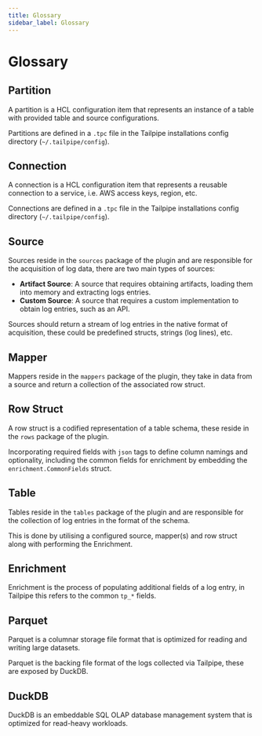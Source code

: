 ```yaml
---
title: Glossary
sidebar_label: Glossary
---
```


# Glossary

## Partition

A partition is a HCL configuration item that represents an instance of a table with provided table and source configurations.

Partitions are defined in a `.tpc` file in the Tailpipe installations config directory (`~/.tailpipe/config`).

## Connection

A connection is a HCL configuration item that represents a reusable connection to a service, i.e. AWS access keys, region, etc.

Connections are defined in a `.tpc` file in the Tailpipe installations config directory (`~/.tailpipe/config`).

## Source

Sources reside in the `sources` package of the plugin and are responsible for the acquisition of log data, there are two main types of sources:

- **Artifact Source**: A source that requires obtaining artifacts, loading them into memory and extracting logs entries.
- **Custom Source**: A source that requires a custom implementation to obtain log entries, such as an API.

Sources should return a stream of log entries in the native format of acquisition, these could be predefined structs, strings (log lines), etc.

## Mapper

Mappers reside in the `mappers` package of the plugin, they take in data from a source and return a collection of the associated row struct.

## Row Struct

A row struct is a codified representation of a table schema, these reside in the `rows` package of the plugin. 

Incorporating required fields with `json` tags to define column namings and optionality, including the common fields for enrichment by embedding the `enrichment.CommonFields` struct.

## Table

Tables reside in the `tables` package of the plugin and are responsible for the collection of log entries in the format of the schema.

This is done by utilising a configured source, mapper(s) and row struct along with performing the Enrichment.


## Enrichment

Enrichment is the process of populating additional fields of a log entry, in Tailpipe this refers to the common `tp_*` fields.

## Parquet

Parquet is a columnar storage file format that is optimized for reading and writing large datasets.

Parquet is the backing file format of the logs collected via Tailpipe, these are exposed by DuckDB.

## DuckDB

DuckDB is an embeddable SQL OLAP database management system that is optimized for read-heavy workloads.